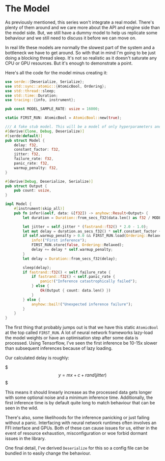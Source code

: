 # The Model

As previously mentioned, this series won't integrate a real model. There's
plenty of them around and we care more about the API and engine side than the
model side. But, we still have a dummy model to help us replicate some
behaviour and we still need to discuss it before we can move on.

In real life these models are normally the slowest part of the system and a
bottleneck we have to get around. So with that in mind I'm going to be just
doing a blocking thread sleep. It's not so realistic as it doesn't saturate
any CPU or GPU resources. But it's enough to demonstrate a point.

Here's all the code for the model minus creating it:

```rust
use serde::{Deserialize, Serialize};
use std::sync::atomic::{AtomicBool, Ordering};
use std::thread::sleep;
use std::time::Duration;
use tracing::{info, instrument};

pub const MODEL_SAMPLE_RATE: usize = 16000;

static FIRST_RUN: AtomicBool = AtomicBool::new(true);

/// A fake stub model. This will be a model of only hyperparameters and
#[derive(Clone, Debug, Deserialize)]
#[serde(default)]
pub struct Model {
    delay: f32,
    constant_factor: f32,
    jitter: f32,
    failure_rate: f32,
    panic_rate: f32,
    warmup_penalty: f32,
}

#[derive(Debug, Deserialize, Serialize)]
pub struct Output {
    pub count: usize,
}

impl Model {
    #[instrument(skip_all)]
    pub fn infer(&self, data: &[f32]) -> anyhow::Result<Output> {
        let duration = Duration::from_secs_f32(data.len() as f32 / MODEL_SAMPLE_RATE as f32);

        let jitter = self.jitter * (fastrand::f32() * 2.0 - 1.0);
        let mut delay = duration.as_secs_f32() * self.constant_factor + self.delay + jitter;
        if self.warmup_penalty > 0.0 && FIRST_RUN.load(Ordering::Relaxed) {
            info!("First inference");
            FIRST_RUN.store(false, Ordering::Relaxed);
            delay += delay * self.warmup_penalty;
        }
        let delay = Duration::from_secs_f32(delay);

        sleep(delay);
        if fastrand::f32() < self.failure_rate {
            if fastrand::f32() < self.panic_rate {
                panic!("Inference catastrophically failed");
            } else {
                Ok(Output { count: data.len() })
            }
        } else {
            anyhow::bail!("Unexpected inference failure");
        }
    }
}
```

The first thing that probably jumps out is that we have this static `AtomicBool`
at the top called `FIRST_RUN`. A lot of neural network frameworks lazy-load the
model weights or have an optimisation step after some data is processed. Using
Tensorflow, I've seen the first inference be 10-15x slower than subsequent
inferences because of lazy loading.

Our calculated delay is roughly:

$$$
y = mx+c+rand(jitter)
$$$

This means it should linearly increase as the processed data gets longer with 
some optional noise and a minimum inference time. Additionally, the first
inference time is by default quite long to match behaviour that can be seen in
the wild.

There's also, some likelihoods for the inference panicking or just failing
without a panic. Interfacing with neural network runtimes often involves an FFI
interface and GPUs. Both of these can cause issues for us, either in the event
of resource exhaustion, misconfiguration or woe forbid dormant issues in the
library.

One final detail, I've derived `Deserialize` for this so a config file can be
bundled in to easily change the behaviour.
